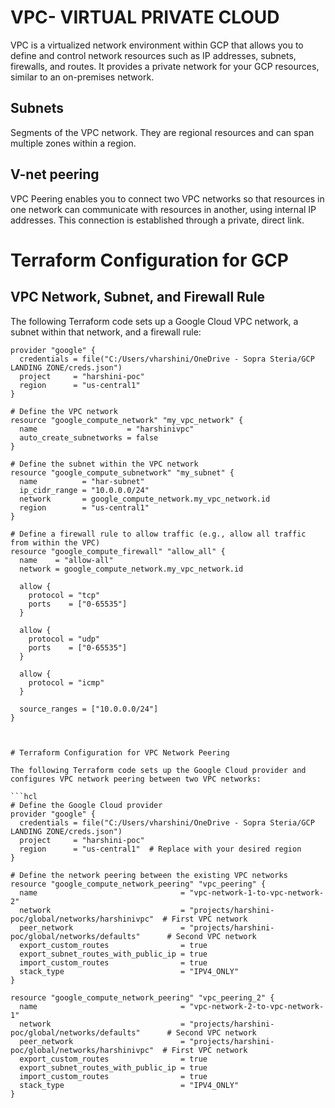 # VPC- VIRTUAL PRIVATE CLOUD

VPC is a virtualized network environment within GCP that allows you to define and control network resources such as IP addresses, subnets, firewalls, and routes. It provides a private network for your GCP resources, similar to an on-premises network.

## Subnets 
Segments of the VPC network. They are regional resources and can span multiple zones within a region.

## V-net peering
VPC Peering enables you to connect two VPC networks so that resources in one network can communicate with resources in another, using internal IP addresses. This connection is established through a private, direct link.

# Terraform Configuration for GCP

## VPC Network, Subnet, and Firewall Rule

The following Terraform code sets up a Google Cloud VPC network, a subnet within that network, and a firewall rule:

```hcl
provider "google" {
  credentials = file("C:/Users/vharshini/OneDrive - Sopra Steria/GCP LANDING ZONE/creds.json")
  project     = "harshini-poc"
  region      = "us-central1"
}

# Define the VPC network
resource "google_compute_network" "my_vpc_network" {
  name                    = "harshinivpc"
  auto_create_subnetworks = false
}

# Define the subnet within the VPC network
resource "google_compute_subnetwork" "my_subnet" {
  name          = "har-subnet"
  ip_cidr_range = "10.0.0.0/24"
  network       = google_compute_network.my_vpc_network.id
  region        = "us-central1"
}

# Define a firewall rule to allow traffic (e.g., allow all traffic from within the VPC)
resource "google_compute_firewall" "allow_all" {
  name    = "allow-all"
  network = google_compute_network.my_vpc_network.id

  allow {
    protocol = "tcp"
    ports    = ["0-65535"]
  }

  allow {
    protocol = "udp"
    ports    = ["0-65535"]
  }

  allow {
    protocol = "icmp"
  }

  source_ranges = ["10.0.0.0/24"]
}



# Terraform Configuration for VPC Network Peering

The following Terraform code sets up the Google Cloud provider and configures VPC network peering between two VPC networks:

```hcl
# Define the Google Cloud provider
provider "google" {
  credentials = file("C:/Users/vharshini/OneDrive - Sopra Steria/GCP LANDING ZONE/creds.json")
  project     = "harshini-poc"
  region      = "us-central1"  # Replace with your desired region
}

# Define the network peering between the existing VPC networks
resource "google_compute_network_peering" "vpc_peering" {
  name                                = "vpc-network-1-to-vpc-network-2"
  network                             = "projects/harshini-poc/global/networks/harshinivpc"  # First VPC network
  peer_network                        = "projects/harshini-poc/global/networks/defaults"      # Second VPC network
  export_custom_routes                = true
  export_subnet_routes_with_public_ip = true
  import_custom_routes                = true
  stack_type                          = "IPV4_ONLY"
}

resource "google_compute_network_peering" "vpc_peering_2" {
  name                                = "vpc-network-2-to-vpc-network-1"
  network                             = "projects/harshini-poc/global/networks/defaults"      # Second VPC network
  peer_network                        = "projects/harshini-poc/global/networks/harshinivpc"  # First VPC network
  export_custom_routes                = true
  export_subnet_routes_with_public_ip = true
  import_custom_routes                = true
  stack_type                          = "IPV4_ONLY"
}

